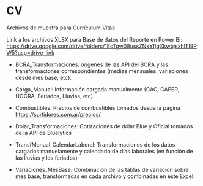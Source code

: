 # CV
Archivos de muestra para Currículum Vitae  

Link a los archivos XLSX para Base de datos del Reporte en Power Bi:  
https://drive.google.com/drive/folders/1EcTgw08ussZNxYfjqXkwbjsxhlTI9PW5?usp=drive_link  

* BCRA_Transformaciones: orígenes de las API del BCRA y las transformaciones correspondientes (medias mensuales, variaciones desde mes base, etc).  

* Carga_Manual: Información cargada manualmente (CAC, CAPER, UOCRA, Feriados, Lluvias, etc)  

* Combustibles: Precios de combustibles tomados desde la página https://surtidores.com.ar/precios/  

* Dolar_Transformaciones: Cotizaciones de dólar Blue y Oficial tomados de la API de Bluelytics  

* TransfManual_CalendarLaboral: Transformaciones de los datos cargados manuelamente y calendario de días laborales (en función de las lluvias y los feriados)  

* Variaciones_MesBase: Combinación de las tablas de variación sobre mes base, transformadas en cada archivo y combinadas en este Excel.
